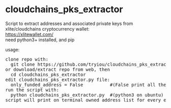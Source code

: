 # cloudchains_pks_extractor
Script to extract addresses and associated private keys from xlite/cloudchains cryptocurrency wallet:\
https://xlitewallet.com/ \
need python3+ installed, and pip

usage:
<pre>
clone repo with:
  git clone https://github.com/tryiou/cloudchains_pks_extractor.git
or download/extract repo from web, then
  cd cloudchains_pks_extractor
edit cloudchains_pks_extractor.py file:
  only_funded_address = False          #(False print all the address list, True print only address with funds)
run the script with:
  python cloudchains_pks_extractor.py  #(python3 on ubuntu)
script will print on terminal owned address list for every enabled coins and associated PKs
</pre>

